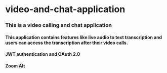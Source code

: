 # video-and-chat-application

### This is a video calling and chat application
#### This application contains features like live audio to text transcription and users can access the transcription after their video calls.
#### JWT authentication and OAuth 2.0
#### Zoom Alt
